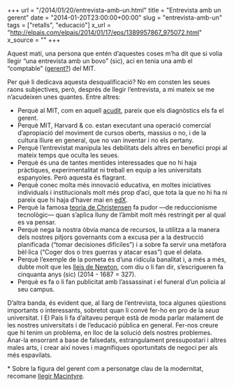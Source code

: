 +++
url = "/2014/01/20/entrevista-amb-un.html"
title = "Entrevista amb un gerent"
date = "2014-01-20T23:00:00+00:00"
slug = "entrevista-amb-un"
tags = ["retalls", "educació"]
x_url = "http://elpais.com/elpais/2014/01/17/eps/1389957867_975072.html"
x_source = ""
+++

Aquest matí, una persona que entén d’aquestes coses m’ha dit que si volia llegir “una entrevista amb un bovo” (sic), ací en tenia una amb el “comptable” ([gerent?](http://orgchart.mit.edu/executive-vice-president-and-treasurer)) del MIT.

Per què li dedicava aquesta desqualificació? No em consten les seues raons subjectives, però, després de llegir l’entrevista, a mi mateix se me n’acudeixen unes quantes. Entre altres:

  - Perquè al MIT, com en aquell [acudit](http://elpais.com/elpais/2013/02/18/vinetas/1361213916_521875.html), pareix que els diagnòstics els fa el gerent.
  - Perquè MIT, Harvard & co. estan executant una operació comercial d’apropiació del moviment de cursos oberts, massius o no, i de la cultura lliure en general, que no van inventar i no els pertany.
  - Perquè l’entrevistat manipula les debilitats dels altres en benefici propi al mateix temps que oculta les seues.
  - Perquè és una de tantes mentides interessades que no hi haja pràctiques, experimentalitat ni treball en equip a les universitats espanyoles. Però aquesta és flagrant.
  - Perquè conec molta més innovació educativa, en moltes iniciatives individuals i institucionals molt més prop d’ací, que tota la que no hi ha ni pareix que hi haja d’haver mai en [edX](http://en.wikipedia.org/wiki/EdX).
  - Perquè la famosa [teoria de Christensen](http://en.wikipedia.org/wiki/Disruptive_technology) fa pudor —de reduccionisme tecnològic— quan s’aplica lluny de l’àmbit molt més restringit per al qual es va pensar.
  - Perquè nega la nostra òbvia manca de recursos, la utilitza a la manera dels nostres pitjors governants com a excusa per a la destrucció planificada (“tomar decisiones difíciles”) i a sobre fa servir una metàfora bèl·lica (“Coger dos o tres guerras y atacar esas”) que el delata.
  - Perquè l’exemple de la pometa és d’una ridícula banalitat i, a més a més, dubte molt que les [lleis de Newton](http://ca.wikipedia.org/wiki/Lleis_de_Newton), com diu o li fan dir, s’escrigueren fa cinquanta anys (sic) (2014 - 1687 = 327).
  - Perquè es fa o li fan publicitat amb l’assassinat i el funeral d’un policia al seu campus.

D’altra banda, és evident que, al llarg de l’entrevista, toca algunes qüestions importants o interessants, sobretot quan li convé fer-ho en pro de la *seua* universitat. I El País li fa d’altaveu perquè està de moda parlar malament de les nostres universitats i de l’educació pública en general. Fer-nos creure que hi tenim un problema, en lloc de la solució dels nostres problemes. Anar-la ensorrant a base de falsedats, estrangulament pressupostari i altres males arts, i crear així noves i magnífiques oportunitats de negoci per als més espavilats.

\* Sobre la figura del gerent com a personatge clau de la modernitat, recomane [llegir Macintyre](/2020/01/19/el-gerent-representa.html).
